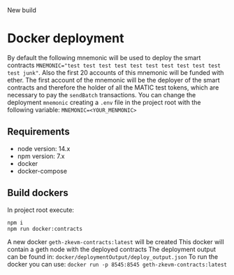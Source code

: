 New build

# Docker deployment

By default the following mnemonic will be used to deploy the smart contracts `MNEMONIC="test test test test test test test test test test test junk"`.
Also the first 20 accounts of this mnemonic will be funded with ether.
The first account of the mnemonic will be the deployer of the smart contracts and therefore the holder of all the MATIC test tokens, which are necessary to pay the `sendBatch` transactions.
You can change the deployment `mnemonic` creating a `.env` file in the project root with the following variable:
`MNEMONIC=<YOUR_MENMONIC>`

## Requirements

- node version: 14.x
- npm version: 7.x
- docker
- docker-compose

## Build dockers

In project root execute:

```
npm i
npm run docker:contracts
```

A new docker `geth-zkevm-contracts:latest` will be created
This docker will contain a geth node with the deployed contracts
The deployment output can be found in: `docker/deploymentOutput/deploy_output.json`
To run the docker you can use: `docker run -p 8545:8545 geth-zkevm-contracts:latest`
